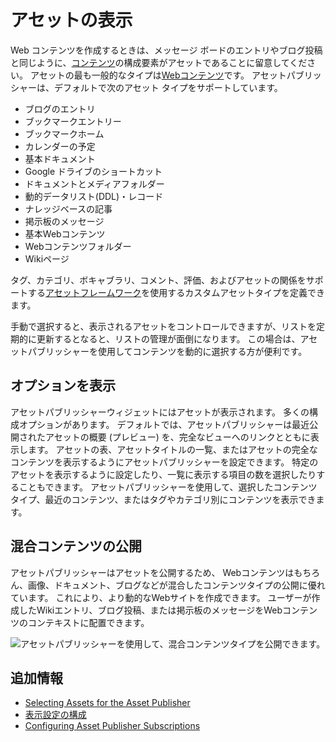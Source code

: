 # アセットの表示

Web コンテンツを作成するときは、メッセージ ボードのエントリやブログ投稿と同じように、[コンテンツ](../../../content-authoring-and-management.md)の構成要素がアセットであることに留意してください。 アセットの最も一般的なタイプは[Webコンテンツ](../../../content-authoring-and-management/web-content/web-content-articles/adding-a-basic-web-content-article.md)です。 アセットパブリッシャーは、デフォルトで次のアセット タイプをサポートしています。

  - ブログのエントリ
  - ブックマークエントリー
  - ブックマークホーム
  - カレンダーの予定
  - 基本ドキュメント
  - Google ドライブのショートカット
  - ドキュメントとメディアフォルダー
  - 動的データリスト(DDL)・レコード
  - ナレッジベースの記事
  - 掲示板のメッセージ
  - 基本Webコンテンツ
  - Webコンテンツフォルダー
  - Wikiページ

タグ、カテゴリ、ボキャブラリ、コメント、評価、およびアセットの関係をサポートする[アセットフレームワーク](TODO)を使用するカスタムアセットタイプを定義できます。

手動で選択すると、表示されるアセットをコントロールできますが、リストを定期的に更新するとなると、リストの管理が面倒になります。 この場合は、アセットパブリッシャーを使用してコンテンツを動的に選択する方が便利です。

## オプションを表示

アセットパブリッシャーウィジェットにはアセットが表示されます。 多くの構成オプションがあります。 デフォルトでは、アセットパブリッシャーは最近公開されたアセットの概要 (プレビュー) を、完全なビューへのリンクとともに表示します。 アセットの表、アセットタイトルの一覧、またはアセットの完全なコンテンツを表示するようにアセットパブリッシャーを設定できます。 特定のアセットを表示するように設定したり、一覧に表示する項目の数を選択したりすることもできます。 アセットパブリッシャーを使用して、選択したコンテンツタイプ、最近のコンテンツ、またはタグやカテゴリ別にコンテンツを表示できます。

## 混合コンテンツの公開

アセットパブリッシャーはアセットを公開するため、 Webコンテンツはもちろん、画像、ドキュメント、ブログなどが混合したコンテンツタイプの公開に優れています。 これにより、より動的なWebサイトを作成できます。 ユーザーが作成したWikiエントリ、ブログ投稿、または掲示板のメッセージをWebコンテンツのコンテキストに配置できます。

![アセットパブリッシャーを使用して、混合コンテンツタイプを公開できます。](./displaying-assets-using-the-asset-publisher-widget/images/01.png)

## 追加情報

  - [Selecting Assets for the Asset Publisher](./selecting-assets-for-the-asset-publisher.md)
  - [表示設定の構成](./configuring-display-settings.md)
  - [Configuring Asset Publisher Subscriptions](./configuring-asset-publisher-subscriptions.md)
